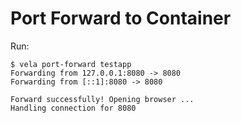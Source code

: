# Port Forward to Container

Run:

```
$ vela port-forward testapp
Forwarding from 127.0.0.1:8080 -> 8080
Forwarding from [::1]:8080 -> 8080

Forward successfully! Opening browser ...
Handling connection for 8080
```
